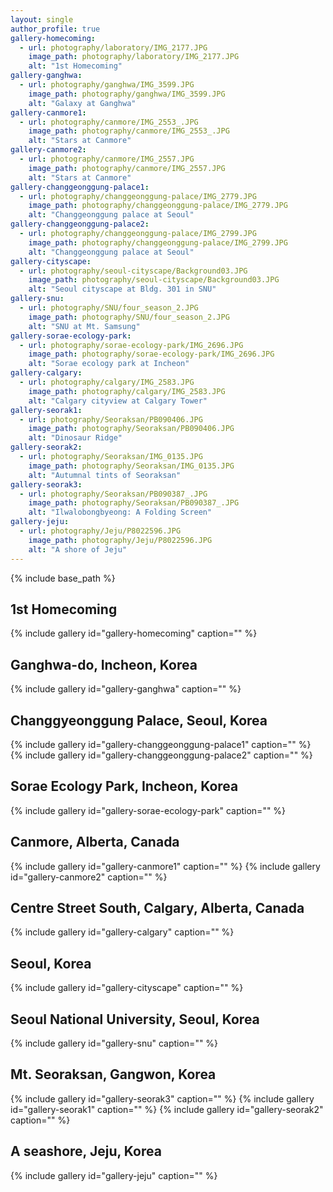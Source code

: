 ```yaml
---
layout: single
author_profile: true
gallery-homecoming:
  - url: photography/laboratory/IMG_2177.JPG
    image_path: photography/laboratory/IMG_2177.JPG
    alt: "1st Homecoming"
gallery-ganghwa:
  - url: photography/ganghwa/IMG_3599.JPG
    image_path: photography/ganghwa/IMG_3599.JPG
    alt: "Galaxy at Ganghwa"
gallery-canmore1:
  - url: photography/canmore/IMG_2553_.JPG
    image_path: photography/canmore/IMG_2553_.JPG
    alt: "Stars at Canmore"
gallery-canmore2:
  - url: photography/canmore/IMG_2557.JPG
    image_path: photography/canmore/IMG_2557.JPG
    alt: "Stars at Canmore"
gallery-changgeonggung-palace1:
  - url: photography/changgeonggung-palace/IMG_2779.JPG
    image_path: photography/changgeonggung-palace/IMG_2779.JPG
    alt: "Changgeonggung palace at Seoul"
gallery-changgeonggung-palace2:
  - url: photography/changgeonggung-palace/IMG_2799.JPG
    image_path: photography/changgeonggung-palace/IMG_2799.JPG
    alt: "Changgeonggung palace at Seoul"
gallery-cityscape:
  - url: photography/seoul-cityscape/Background03.JPG
    image_path: photography/seoul-cityscape/Background03.JPG
    alt: "Seoul cityscape at Bldg. 301 in SNU"
gallery-snu:
  - url: photography/SNU/four_season_2.JPG
    image_path: photography/SNU/four_season_2.JPG
    alt: "SNU at Mt. Samsung"
gallery-sorae-ecology-park:
  - url: photography/sorae-ecology-park/IMG_2696.JPG
    image_path: photography/sorae-ecology-park/IMG_2696.JPG
    alt: "Sorae ecology park at Incheon"
gallery-calgary:
  - url: photography/calgary/IMG_2583.JPG
    image_path: photography/calgary/IMG_2583.JPG
    alt: "Calgary cityview at Calgary Tower"
gallery-seorak1:
  - url: photography/Seoraksan/PB090406.JPG
    image_path: photography/Seoraksan/PB090406.JPG
    alt: "Dinosaur Ridge"
gallery-seorak2:
  - url: photography/Seoraksan/IMG_0135.JPG
    image_path: photography/Seoraksan/IMG_0135.JPG
    alt: "Autumnal tints of Seoraksan"
gallery-seorak3:
  - url: photography/Seoraksan/PB090387_.JPG
    image_path: photography/Seoraksan/PB090387_.JPG
    alt: "Ilwalobongbyeong: A Folding Screen"
gallery-jeju:
  - url: photography/Jeju/P8022596.JPG
    image_path: photography/Jeju/P8022596.JPG
    alt: "A shore of Jeju"
---
```


{% include base_path %}

## 1st Homecoming
{% include gallery id="gallery-homecoming" caption="" %}

## Ganghwa-do, Incheon, Korea
{% include gallery id="gallery-ganghwa" caption="" %}

## Changgyeonggung Palace, Seoul, Korea
{% include gallery id="gallery-changgeonggung-palace1" caption="" %}
{% include gallery id="gallery-changgeonggung-palace2" caption="" %}

## Sorae Ecology Park, Incheon, Korea
{% include gallery id="gallery-sorae-ecology-park" caption="" %}

## Canmore, Alberta, Canada
{% include gallery id="gallery-canmore1" caption="" %}
{% include gallery id="gallery-canmore2" caption="" %}

## Centre Street South, Calgary, Alberta, Canada
{% include gallery id="gallery-calgary" caption="" %}

## Seoul, Korea
{% include gallery id="gallery-cityscape" caption="" %}

## Seoul National University, Seoul, Korea
{% include gallery id="gallery-snu" caption="" %}

## Mt. Seoraksan, Gangwon, Korea
{% include gallery id="gallery-seorak3" caption="" %}
{% include gallery id="gallery-seorak1" caption="" %}
{% include gallery id="gallery-seorak2" caption="" %}

## A seashore, Jeju, Korea
{% include gallery id="gallery-jeju" caption="" %}

